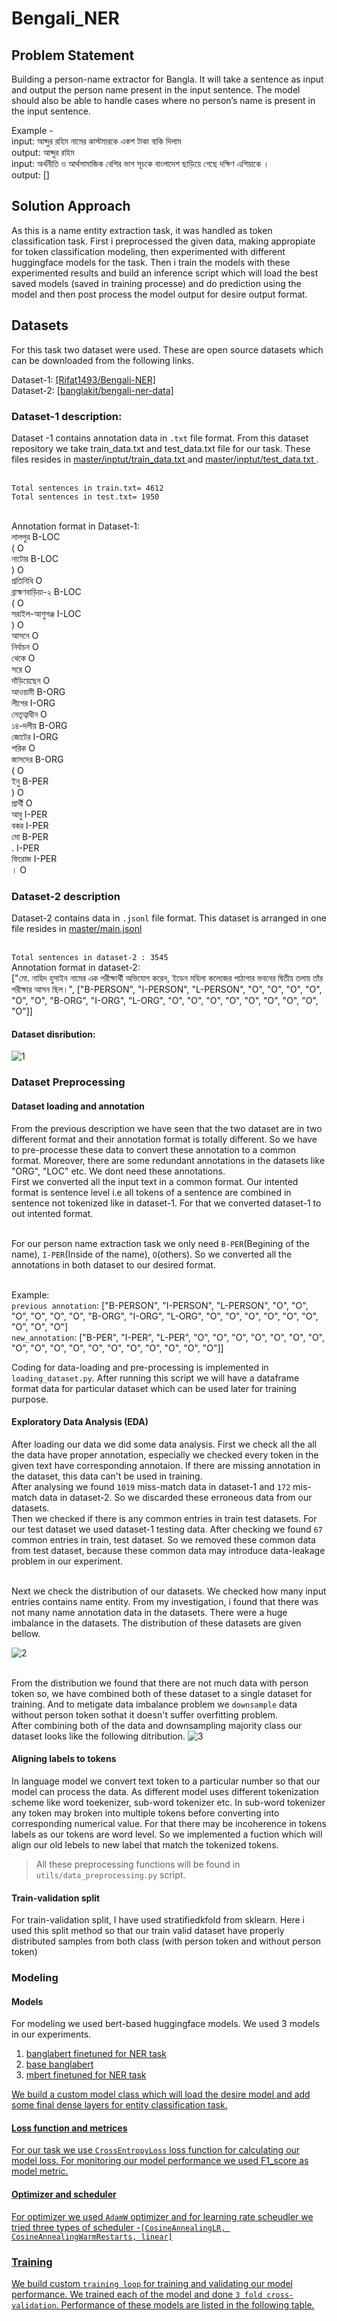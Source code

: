 # Bengali_NER
## Problem Statement
Building a person-name extractor for Bangla. It will take a sentence as input and output the person name present in the input sentence. The model should also be able to handle cases where no person’s name is present in the input sentence.

Example -
<br>input: আব্দুর রহিম নামের কাস্টমারকে একশ টাকা বাকি দিলাম
<br>output: আব্দুর রহিম
<br>input: অর্থনীতি ও আর্থসামাজিক বেশির ভাগ সূচকে বাংলাদেশ ছাড়িয়ে গেছে দক্ষিণ এশিয়াকে ।
<br>output: [] 


## Solution Approach
As this is a name entity extraction task, it was handled as token classification task. First i preprocessed the given data, making appropiate for token classification modeling, then experimented with different huggingface models for the task. Then i train the models with these experimented results and build an inference script which will load the best saved models (saved in training processe) and do prediction using the model and then post process the model output for desire output format.

## Datasets
For this  task two dataset were used. These are open source datasets which can be downloaded from the following links.

Dataset-1: <a href= "https://github.com/Rifat1493/Bengali-NER/tree/master/annotated%20data"> [Rifat1493/Bengali-NER] </a>
<br> Dataset-2: <a href= "https://raw.githubusercontent.com/banglakit/bengali-ner-data/master/main.jsonl"> [banglakit/bengali-ner-data] </a>

### Dataset-1 description: 
Dataset -1 contains annotation data in `.txt` file format. From this dataset repository we take train_data.txt and test_data.txt file for our task. These files resides in <a href= "https://github.com/Rifat1493/Bengali-NER/blob/master/Input/train_data.txt"> master/inptut/train_data.txt </a> and <a href= "https://github.com/Rifat1493/Bengali-NER/blob/master/Input/test_data.txt">master/inptut/test_data.txt </a>.

<br>`Total sentences in train.txt= 4612`
<br>`Total sentences in test.txt= 1950`

<br>Annotation format in Dataset-1:
<br>লালপুর	B-LOC
<br>(	O
<br>নাটোর	B-LOC
<br>)	O
<br>প্রতিনিধি	O
<br>ব্রাহ্মণবাড়িয়া-২	B-LOC
<br>(	O
<br>সরাইল-আশুগঞ্জ	I-LOC
<br>)	O
<br>আসনে	O
<br>নির্বাচন	O
<br>থেকে	O
<br>সরে	O
<br>দাঁড়িয়েছেন	O
<br>আওয়ামী	B-ORG
<br>লীগের	I-ORG
<br>নেতৃত্বাধীন	O
<br>১৪-দলীয়	B-ORG
<br>জোটের	I-ORG
<br>শরিক	O
<br>জাসদের	B-ORG
<br>(	O
<br>ইনু	B-PER
<br>)	O
<br>প্রার্থী	O
<br>আবু	I-PER
<br>বকর	I-PER
<br>মো	B-PER
<br>.	I-PER
<br>ফিরোজ	I-PER
<br>।	O

### Dataset-2 description
Dataset-2 contains data in `.jsonl` file format. This dataset is arranged in one file resides in <a href="https://github.com/banglakit/bengali-ner-data/blob/master/main.jsonl">master/main.jsonl</a>

<br>`Total sentences in dataset-2 : 3545`
<br>Annotation format in dataset-2:
<br>["মো. নাহিদ হুসাইন নামের এক পরীক্ষার্থী অভিযোগ করেন, ইডেন মহিলা কলেজের পাঠাগার ভবনের দ্বিতীয় তলায় তাঁর পরীক্ষার আসন ছিল।", ["B-PERSON", "I-PERSON", "L-PERSON", "O", "O", "O", "O", "O", "O", "B-ORG", "I-ORG", "L-ORG", "O", "O", "O", "O", "O", "O", "O", "O", "O"]]


#### Dataset disribution:

![1](Screenshots/dataset_distribution.png)

### Dataset Preprocessing

#### Dataset loading and annotation
From the previous description we have seen that the two dataset are in two different format and their annotation format is totally different. So we have to pre-processe these data to convert these annotation to a common format. Moreover, there are some redundant annotations in the datasets like "ORG", "LOC" etc. We dont need these annotations. 
<br> First we converted all the input text in a common format. Our intented format is sentence level i.e all tokens of a sentence are combined in sentence not tokenized like in dataset-1. For that we converted dataset-1 to out intented format.

<br> For our person name extraction task we only need `B-PER`(Begining of the name), `I-PER`(Inside of the name), `O`(others). So we converted all the annotations in both dataset to our desired format.

<br> Example:
<br>`previous annotation`: ["B-PERSON", "I-PERSON", "L-PERSON", "O", "O", "O", "O", "O", "O", "B-ORG", "I-ORG", "L-ORG", "O", "O", "O", "O", "O", "O", "O", "O", "O"]
<br>`new_annotation`: ["B-PER", "I-PER", "L-PER", "O", "O", "O", "O", "O", "O", "O", "O", "O", "O", "O", "O", "O", "O", "O", "O", "O", "O"]]

Coding for data-loading and pre-processing is implemented in `loading_dataset.py`. After running this script we will have a dataframe format data for particular dataset which can be used later for training purpose.

#### Exploratory Data Analysis (EDA)
After loading our data we did some data analysis. First we check all the all the data have proper annotation, especially we checked every token in the given text have corresponding annotaion. If there are missing annotation in the dataset, this data can't be used in training. 
<br> After analysing we found `1019` miss-match data in dataset-1 and `172` mis-match data in dataset-2. So we discarded these erroneous data from our datasets. 
<br> Then we checked if there is any common entries in train test datasets. For our test dataset we used dataset-1 testing data. After checking we found `67` common entries in train, test dataset. So we removed these common data from test dataset, because these common data may introduce data-leakage problem in our experiment.

<br> Next we check the distribution of our datasets. We checked how many input entries contains name entity. From my investigation, i found that there was not many name annotation data in the datasets. There were a huge imbalance in the datasets. The distribution of these datasets are given bellow.

![2]("Screenshots/11.jpg")

<br> From the distribution we found that there are not much data with person token so, we have combined both of these dataset to a single dataset for training. And to metigate data imbalance problem we `downsample` data without person token sothat it doesn't suffer overfitting problem.
<br> After combining both of the data and downsampling majority class our dataset looks like the following ditribution.
![3](Screenshots/combined_data_distribution.png)

#### Aligning labels to tokens

In language model we convert text token to a particular number so that our model can process the data. As different model uses different tokenization scheme like word toekenizer, sub-word tokenizer etc. In sub-word tokenizer any token may broken into multiple tokens before converting into corresponding numerical value. For that there may be incoherence in tokens labels as our tokens are word level. So we implemented a fuction which will align our old lebels to new label that match the tokenized tokens.

> All these preprocessing functions will be found in `utils/data_preprocessing.py` script.

#### Train-validation split
For train-validation split, I have used stratifiedkfold from sklearn. Here i used this split method so that our train valid dataset have properly distributed samples from both class (with person token and without person token)


### Modeling

#### Models
For modeling we used bert-based huggingface models. We used 3 models in our experiments. 
1. <a href= "https://huggingface.co/nafi-zaman/celloscope-28000-ner-banglabert-finetuned">banglabert finetuned for NER task
2. <a href= "https://huggingface.co/csebuetnlp/banglabert">base banglabert
3. <a href= "https://huggingface.co/nafi-zaman/mbert-finetuned-ner">mbert finetuned for NER task

We build a custom model class which will load the desire model and add some final dense layers for entity classification task.

#### Loss function and metrices
For our task we use `CrossEntropyLoss` loss function for calculating our model loss. For monitoring our model performance we used F1_score as model metric.

#### Optimizer and scheduler
For optimizer we used `AdamW` optimizer and for learning rate scheudler we tried three types of scheduler -`[CosineAnnealingLR, CosineAnnealingWarmRestarts, linear]`

### Training
We build custom `training loop` for training and validating our model performance. We trained each of the model and done `3 fold cross-validation`. Performance of these models are listed in the following table.

